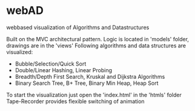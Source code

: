 # webAD
webbased visualization of Algorithms and Datastructures

Built on the MVC architectural pattern. Logic is located in 'models' folder, drawings are in the 'views'
Following algorithms and data structures are visualized:
* Bubble/Selection/Quick Sort
* Double/Linear Hashing, Linear Probing
* Breadth/Depth First Search, Kruskal and Dijkstra Algorithms
* Binary Search Tree, B+ Tree, Binary Min Heap, Heap Sort

To start the visualization just open the 'index.html' in the 'htmls' folder
Tape-Recorder provides flexible switching of animation
